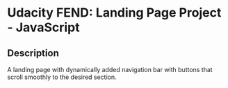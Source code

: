 # Udacity FEND: Landing Page Project - JavaScript

## Description

A landing page with dynamically added navigation bar with buttons that scroll smoothly to the desired section. 
